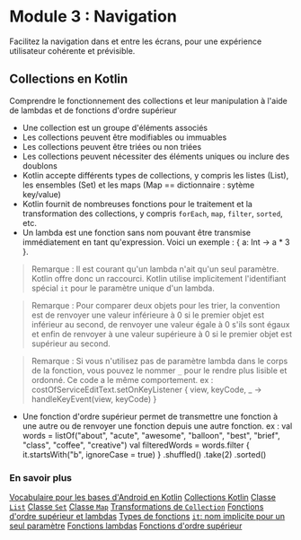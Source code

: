 # Module 3 : Navigation
Facilitez la navigation dans et entre les écrans, pour une expérience utilisateur cohérente et prévisible.

## Collections en Kotlin
Comprendre le fonctionnement des collections et leur manipulation à l'aide de lambdas et de fonctions d'ordre supérieur

- Une collection est un groupe d'éléments associés
- Les collections peuvent être modifiables ou immuables
- Les collections peuvent être triées ou non triées
- Les collections peuvent nécessiter des éléments uniques ou inclure des doublons
- Kotlin accepte différents types de collections, y compris les listes (List), les ensembles (Set) et les maps (Map == dictionnaire : sytème key/value)
- Kotlin fournit de nombreuses fonctions pour le traitement et la transformation des collections, y compris `forEach`, `map`, `filter`, `sorted`, etc.
- Un lambda est une fonction sans nom pouvant être transmise immédiatement en tant qu'expression. Voici un exemple : { a: Int -> a * 3 }.
> Remarque : Il est courant qu'un lambda n'ait qu'un seul paramètre. Kotlin offre donc un raccourci. Kotlin utilise implicitement l'identifiant spécial `it` pour le paramètre unique d'un lambda.

> Remarque : Pour comparer deux objets pour les trier, la convention est de renvoyer une valeur inférieure à 0 si le premier objet est inférieur au second, de renvoyer une valeur égale à 0 s'ils sont égaux et enfin de renvoyer à une valeur supérieure à 0 si le premier objet est supérieur au second.

> Remarque : Si vous n'utilisez pas de paramètre lambda dans le corps de la fonction, vous pouvez le nommer `_` pour le rendre plus lisible et ordonné. Ce code a le même comportement.
ex :
costOfServiceEditText.setOnKeyListener { view, keyCode, _ -> handleKeyEvent(view, keyCode) }
- Une fonction d'ordre supérieur permet de transmettre une fonction à une autre ou de renvoyer une fonction depuis une autre fonction.
ex : 
val words = listOf("about", "acute", "awesome", "balloon", "best", "brief", "class", "coffee", "creative")
val filteredWords = words.filter { it.startsWith("b", ignoreCase = true) }
        .shuffled()
        .take(2)
        .sorted()

### En savoir plus
[Vocabulaire pour les bases d'Android en Kotlin](https://developer.android.com/courses/android-basics-kotlin/android-basics-kotlin-vocab)
[Collections Kotlin](https://kotlinlang.org/docs/reference/collections-overview.html)
[Classe `List`](https://kotlinlang.org/api/latest/jvm/stdlib/kotlin.collections/-list/)
[Classe `Set`](https://kotlinlang.org/api/latest/jvm/stdlib/kotlin.collections/-set/)
[Classe `Map`](https://kotlinlang.org/api/latest/jvm/stdlib/kotlin.collections/-map/)
[Transformations de `Collection`](https://kotlinlang.org/docs/reference/collection-transformations.html)
[Fonctions d'ordre supérieur et lambdas](https://kotlinlang.org/docs/reference/lambdas.html)
[Types de fonctions](https://kotlinlang.org/docs/reference/lambdas.html#function-types)
[`it`: nom implicite pour un seul paramètre](https://kotlinlang.org/docs/reference/lambdas.html#it-implicit-name-of-a-single-parameter)
[Fonctions lambdas](https://play.kotlinlang.org/byExample/04_functional/02_Lambdas)
[Fonctions d'ordre supérieur](https://play.kotlinlang.org/byExample/04_functional/01_Higher-Order%20Functions)

